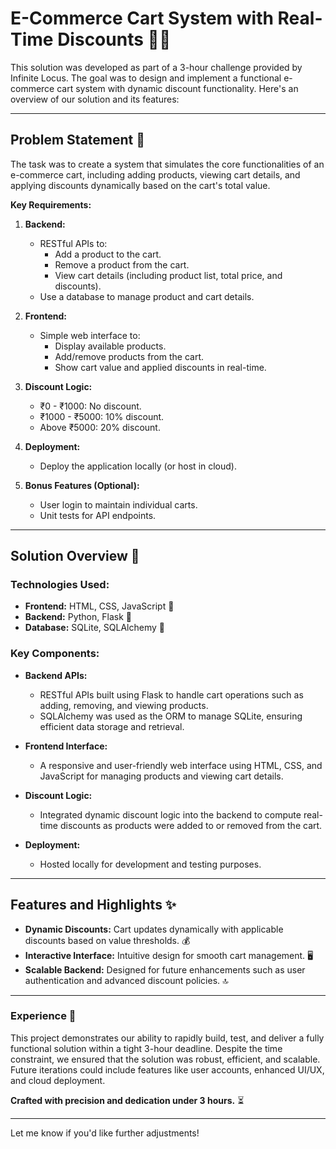 # E-Commerce Cart System with Real-Time Discounts 🛒💸
This solution was developed as part of a 3-hour challenge provided by Infinite Locus. The goal was to design and implement a functional e-commerce cart system with dynamic discount functionality. Here's an overview of our solution and its features:

---

## Problem Statement 📝

The task was to create a system that simulates the core functionalities of an e-commerce cart, including adding products, viewing cart details, and applying discounts dynamically based on the cart's total value.

**Key Requirements:**
1. **Backend:** 
   - RESTful APIs to:
     - Add a product to the cart.
     - Remove a product from the cart.
     - View cart details (including product list, total price, and discounts).
   - Use a database to manage product and cart details.

2. **Frontend:**
   - Simple web interface to:
     - Display available products.
     - Add/remove products from the cart.
     - Show cart value and applied discounts in real-time.

3. **Discount Logic:** 
   - ₹0 - ₹1000: No discount.
   - ₹1000 - ₹5000: 10% discount.
   - Above ₹5000: 20% discount.

4. **Deployment:** 
   - Deploy the application locally (or host in cloud).

5. **Bonus Features (Optional):**
   - User login to maintain individual carts.
   - Unit tests for API endpoints.

---

## Solution Overview 🔧

### Technologies Used:
- **Frontend:** HTML, CSS, JavaScript 🎨
- **Backend:** Python, Flask 🐍
- **Database:** SQLite, SQLAlchemy 💾

### Key Components:
- **Backend APIs:**
  - RESTful APIs built using Flask to handle cart operations such as adding, removing, and viewing products.
  - SQLAlchemy was used as the ORM to manage SQLite, ensuring efficient data storage and retrieval.

- **Frontend Interface:**
  - A responsive and user-friendly web interface using HTML, CSS, and JavaScript for managing products and viewing cart details.

- **Discount Logic:**
  - Integrated dynamic discount logic into the backend to compute real-time discounts as products were added to or removed from the cart.

- **Deployment:**
  - Hosted locally for development and testing purposes.

---

## Features and Highlights ✨
- **Dynamic Discounts:** Cart updates dynamically with applicable discounts based on value thresholds. 💰
- **Interactive Interface:** Intuitive design for smooth cart management. 🖥️
- **Scalable Backend:** Designed for future enhancements such as user authentication and advanced discount policies. 🔝

---

### Experience 🚀
This project demonstrates our ability to rapidly build, test, and deliver a fully functional solution within a tight 3-hour deadline. Despite the time constraint, we ensured that the solution was robust, efficient, and scalable. Future iterations could include features like user accounts, enhanced UI/UX, and cloud deployment.  

**Crafted with precision and dedication under 3 hours.** ⏳

---

Let me know if you'd like further adjustments!
